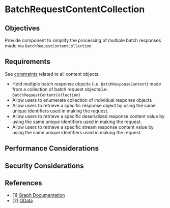 # BatchRequestContentCollection

## Objectives

Provide component to simplify the processing of multiple batch responses made via `BatchRequestContentCollection`.

## Requirements

See [constraints](ContentArchitecturalConstraints.md) related to all content objects.

- Hold multiple batch response objects (i.e. `BatchResponseContent`) made from a collection of batch request objects(i.e. `BatchRequestContentCollection`)
- Allow users to enumerate collection of individual response objects
- Allow users to retrieve a specific response object by using the same unique identifiers used in making the request.
- Allow users to retrieve a specific deserialized response content value by using the same unique identifiers used in making the request.
- Allow users to retrieve a specific stream response content value by using the same unique identifiers used in making the request.

## Performance Considerations

## Security Considerations

## References

- [1] [Graph Documentation]( https://developer.microsoft.com/en-us/graph/docs/concepts/json_batching)
- [2] [OData](https://www.oasis-open.org/committees/download.php/60365/odata-json-format-v4.01-wd02-2017-03-24.docx)
